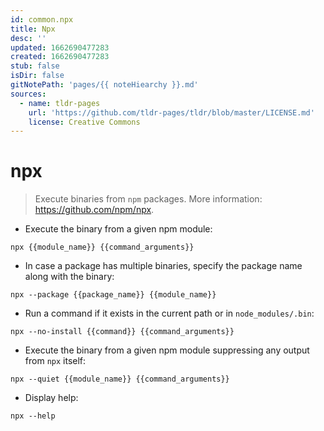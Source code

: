 ```yaml
---
id: common.npx
title: Npx
desc: ''
updated: 1662690477283
created: 1662690477283
stub: false
isDir: false
gitNotePath: 'pages/{{ noteHiearchy }}.md'
sources:
  - name: tldr-pages
    url: 'https://github.com/tldr-pages/tldr/blob/master/LICENSE.md'
    license: Creative Commons
---
```

# npx

> Execute binaries from `npm` packages.
> More information: <https://github.com/npm/npx>.

- Execute the binary from a given npm module:

`npx {{module_name}} {{command_arguments}}`

- In case a package has multiple binaries, specify the package name along with the binary:

`npx --package {{package_name}} {{module_name}}`

- Run a command if it exists in the current path or in `node_modules/.bin`:

`npx --no-install {{command}} {{command_arguments}}`

- Execute the binary from a given npm module suppressing any output from `npx` itself:

`npx --quiet {{module_name}} {{command_arguments}}`

- Display help:

`npx --help`

